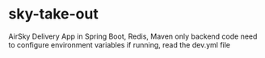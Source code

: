 # sky-take-out
AirSky Delivery App in Spring Boot, Redis, Maven
only backend code
need to configure environment variables if running, read the dev.yml file
